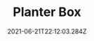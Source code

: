 ---
title: Planter Box
date: "2021-06-21T22:12:03.284Z"
description: Bamboo flooring and boiled linseed oil    
mainTopic: false
published: true
rank: "4"
type: "woodworking"
featured: ../../../src/images/stock.jpeg
---
